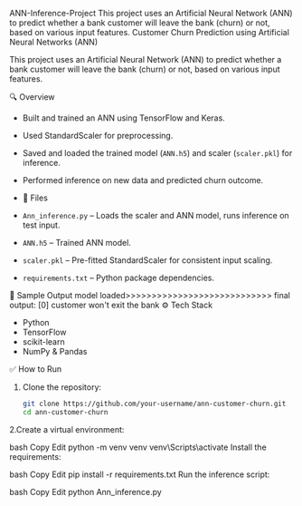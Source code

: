 ANN-Inference-Project
This project uses an Artificial Neural Network (ANN) to predict whether a bank customer will leave the bank (churn) or not, based on various input features.
Customer Churn Prediction using Artificial Neural Networks (ANN)

This project uses an Artificial Neural Network (ANN) to predict whether a bank customer will leave the bank (churn) or not, based on various input features.

🔍 Overview

- Built and trained an ANN using TensorFlow and Keras.
- Used StandardScaler for preprocessing.
- Saved and loaded the trained model (`ANN.h5`) and scaler (`scaler.pkl`) for inference.
- Performed inference on new data and predicted churn outcome.
-  📂 Files

- `Ann_inference.py` – Loads the scaler and ANN model, runs inference on test input.
- `ANN.h5` – Trained ANN model.
- `scaler.pkl` – Pre-fitted StandardScaler for consistent input scaling.
- `requirements.txt` – Python package dependencies.

 🧠 Sample Output
 model loaded>>>>>>>>>>>>>>>>>>>>>>>>>>>>
final output: [0]
customer won't exit the bank
⚙️ Tech Stack

- Python
- TensorFlow
- scikit-learn
- NumPy & Pandas

✅ How to Run

1. Clone the repository:
   ```bash
   git clone https://github.com/your-username/ann-customer-churn.git
   cd ann-customer-churn
2.Create a virtual environment:

bash
Copy
Edit
python -m venv venv
venv\Scripts\activate
Install the requirements:

bash
Copy
Edit
pip install -r requirements.txt
Run the inference script:

bash
Copy
Edit
python Ann_inference.py
